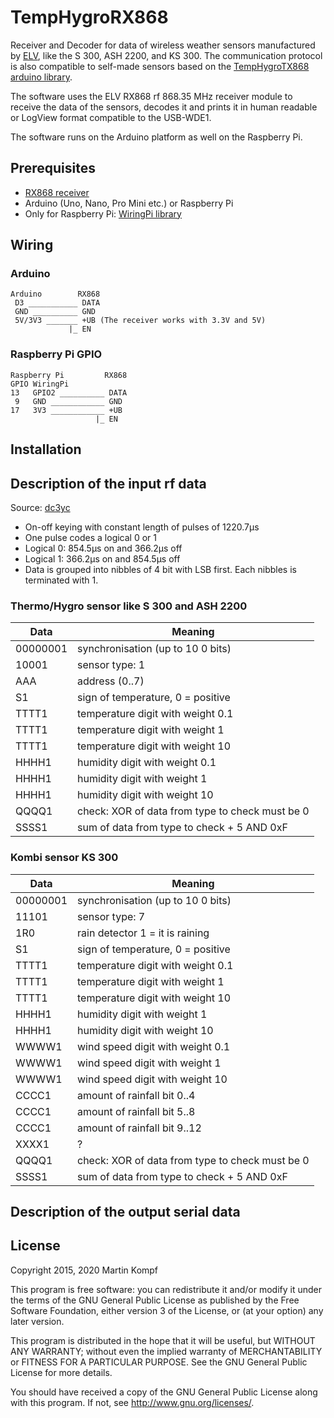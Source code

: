 # TempHygroRX868

Receiver and Decoder for data of wireless weather sensors manufactured by [ELV], like the S 300, ASH 2200, and KS 300. The communication protocol is also compatible to self-made sensors based on the [TempHygroTX868 arduino library][TempHygroTX868].

The software uses the ELV RX868 rf 868.35 MHz receiver module to receive the data of the sensors, decodes it and prints it in human readable or LogView format compatible to the USB-WDE1.

The software runs on the Arduino platform as well on the Raspberry Pi.

## Prerequisites

* [RX868 receiver][RX868]
* Arduino (Uno, Nano, Pro Mini etc.) or Raspberry Pi
* Only for Raspberry Pi: [WiringPi library][WiringPi]

## Wiring

### Arduino

    Arduino        RX868
     D3 ___________ DATA
     GND __________ GND
     5V/3V3 _______ +UB (The receiver works with 3.3V and 5V)
                 |_ EN

### Raspberry Pi GPIO

    Raspberry Pi         RX868
    GPIO WiringPi      
    13   GPIO2 __________ DATA
     9   GND ____________ GND
    17   3V3 ____________ +UB
                       |_ EN

## Installation


## Description of the input rf data

Source: [dc3yc]

* On-off keying with constant length of pulses of 1220.7µs
* One pulse codes a logical 0 or 1
* Logical 0: 854.5µs on and 366.2µs off
* Logical 1: 366.2µs on and 854.5µs off
* Data is grouped into nibbles of 4 bit with LSB first. Each nibbles is terminated with 1.

### Thermo/Hygro sensor like S 300 and ASH 2200

Data      | Meaning
--------- | -------------
00000001  | synchronisation (up to 10 0 bits)
10001     | sensor type: 1
AAA       | address (0..7)
S1        | sign of temperature, 0 = positive
TTTT1     | temperature digit with weight 0.1
TTTT1     | temperature digit with weight 1
TTTT1     | temperature digit with weight 10
HHHH1     | humidity digit with weight 0.1
HHHH1     | humidity digit with weight 1
HHHH1     | humidity digit with weight 10
QQQQ1     | check: XOR of data from type to check must be 0
SSSS1     | sum of data from type to check + 5 AND 0xF

### Kombi sensor KS 300

Data      | Meaning
--------- | -------------
00000001  | synchronisation (up to 10 0 bits)
11101     | sensor type: 7
1R0       | rain detector 1 = it is raining
S1        | sign of temperature, 0 = positive
TTTT1     | temperature digit with weight 0.1
TTTT1     | temperature digit with weight 1
TTTT1     | temperature digit with weight 10
HHHH1     | humidity digit with weight 1
HHHH1     | humidity digit with weight 10
WWWW1     | wind speed digit with weight 0.1
WWWW1     | wind speed digit with weight 1
WWWW1     | wind speed digit with weight 10
CCCC1     | amount of rainfall bit 0..4
CCCC1     | amount of rainfall bit 5..8
CCCC1     | amount of rainfall bit 9..12
XXXX1     | ?
QQQQ1     | check: XOR of data from type to check must be 0
SSSS1     | sum of data from type to check + 5 AND 0xF

## Description of the output serial data



## License

Copyright 2015, 2020 Martin Kompf

This program is free software: you can redistribute it and/or modify
it under the terms of the GNU General Public License as published by
the Free Software Foundation, either version 3 of the License, or
(at your option) any later version.

This program is distributed in the hope that it will be useful,
but WITHOUT ANY WARRANTY; without even the implied warranty of
MERCHANTABILITY or FITNESS FOR A PARTICULAR PURPOSE.  See the
GNU General Public License for more details.

You should have received a copy of the GNU General Public License
along with this program.  If not, see <http://www.gnu.org/licenses/>.

[ELV]: https://www.elv.de
[TempHygroTX868]: https://github.com/skaringa/TempHygroTX868 "Arduino library to control the ELV TX868 rf transmitter module to send temperature and humidity values over the air."
[RX868]: https://de.elv.com/elv-empfangsmodul-rx868sh-dv-86835-mhz-131300 "ELV Empfangsmodul RX868SH-DV, 868,35 MHz"
[WiringPi]: http://wiringpi.com/ "WiringPi GPIO Interface library for the Raspberry Pi"
[dc3yc]: http://www.dc3yc.homepage.t-online.de/protocol.htm

